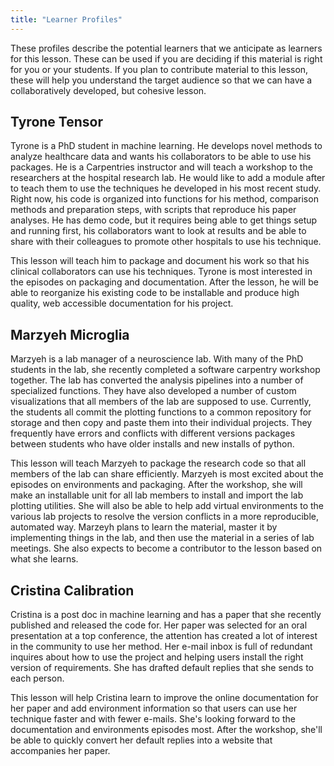 ```yaml
---
title: "Learner Profiles"
---
```


These profiles describe the potential learners that we anticipate as learners for this lesson. These can be used if you are deciding if this material is right for you or your students. If you plan to contribute material to this lesson, these will help you understand the target audience so that we can have a collaboratively developed, but cohesive lesson.    

## Tyrone Tensor
Tyrone is a PhD student in machine learning. He develops novel methods to analyze healthcare data and wants his collaborators to be able to use his packages.  He is a Carpentries instructor and will teach a workshop to the researchers at the hospital research lab. He would like to add a module after to teach them to use the techniques he developed in his most recent study. Right now, his code is organized into functions for his method, comparison methods and preparation steps, with scripts that reproduce his paper analyses. He has demo code, but it requires being able to get things setup and running first, his collaborators want to look at results and be able to share with their colleagues to promote other hospitals to use his technique.

This lesson will teach him to package and document his work so that his clinical collaborators can use his techniques. Tyrone is most interested in the episodes on packaging and documentation. After the lesson, he will be able to reorganize his existing code to be installable and produce high quality, web accessible documentation for his project.

<!-- {{for }} -->

## Marzyeh Microglia

Marzyeh is a lab manager of a neuroscience lab. With many of the PhD students in the lab, she recently completed a software carpentry workshop together. The lab has converted the analysis pipelines into a number of specialized functions.  They have also developed a number of custom visualizations that all members of the lab are supposed to use.  Currently, the students all commit the plotting functions to a common repository for storage and then copy and paste them into their individual projects. They frequently have errors and conflicts with different versions packages between students who have older installs and new installs of python.

This lesson will teach Marzyeh to package the research code so that all members of the lab can share efficiently. Marzyeh is most excited about the episodes on environments and packaging.  After the workshop, she will make an installable unit for all lab members to install and import the lab plotting utilities. She will also be able to help add virtual environments to the various lab projects to resolve the version conflicts in a more reproducible, automated way. Marzeyh plans to learn the material, master it by implementing things in the lab, and then use the material in a series of lab meetings.  She also expects to become a contributor to the lesson based on what she learns.


## Cristina Calibration

Cristina is a post doc in machine learning and has a paper that she recently published and released the code for. Her paper was selected for an oral presentation at a top conference, the attention has created a lot of interest in the community to use her method. Her e-mail inbox is full of redundant inquires about how to use the project and helping users install the right version of requirements. She has drafted default replies that she sends to each person.   

This lesson will help Cristina learn to improve the online documentation for her paper and add environment information so that users can use her technique faster and with fewer e-mails. She's looking forward to the documentation and environments episodes most.  After the workshop, she'll be able to quickly convert her default replies into a website that accompanies her paper.  
